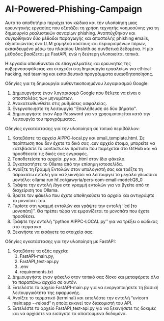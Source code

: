 # AI-Powered-Phishing-Campaign

Αυτό το αποθετήριο περιέχει τον κώδικα και την υλοποίηση μιας ερευνητικής εργασίας που εξετάζει τη χρήση τεχνητής νοημοσύνης για τη δημιουργία ρεαλιστικών σεναρίων phishing. Αναπτύχθηκαν και συγκρίθηκαν δύο μέθοδοι παραγωγής και αποστολής phishing emails, αξιοποιώντας ένα LLM χαμηλού κόστους και περιορισμένων πόρων, εκπαιδευμένο μέσω του πλαισίου Unsloth σε συνθετικά δεδομένα. Η μία μέθοδος βασίζεται με FastAPI, ενώ η δεύτερη υλοποιείται τοπικά.

Η εργασία απευθύνεται σε επαγγελματίες και ερευνητές της κυβερνοασφάλειας και στοχεύει στη δημιουργία εργαλείων για ethical hacking, red teaming και εκπαιδευτικά προγράμματα ευαισθητοποίησης.

Οδηγίες για τη δημιουργία αυθεντικοποιημένου λογαριασμού Google:
1. 	Δημιουργήστε έναν λογαριασμό Google που θέλετε να είναι ο αποστολέας των μηνυμάτων.
2. 	Ανακατευθυνθείτε στις ρυθμίσεις ασφαλείας.
3. 	Ενεργοποιήστε τη λειτουργία ‘‘Επαλήθευση σε δύο βήματα’’.
4. 	Δημιουργήστε έναν App Password για να χρησιμοποιείται κατά την λειτουργία του προγράμματος.
 
Οδηγίες εγκατάστασης για την υλοποίηση σε τοπικό περιβάλλον:
1. 	Κατεβάστε τα αρχεία AIPPC-local.py και email_template.html. Σε περίπτωση που δεν έχετε το δικό σας .csv αρχείο έτοιμο, μπορείτε να κατεβάσετε το contacts.csv πρότυπο που παρέχεται στο GitHub και να προσθέσετε τις δικές σας εγγραφές.
2. 	Τοποθετείστε τα αρχεία .py και .html στον ίδιο φάκελο.
3. 	Εγκαταστήστε το Ollama από την επίσημη ιστοσελίδα.
4. 	Ανοίξτε τη Γραμμή Εντολών στον υπολογιστή σας και τρέξτε τη παρακάτω εντολή για να ξεκινήσει να λειτουργεί το μεγάλο γλωσσικό μοντέλο:
   ollama run hf.co/gawyria/pers-com-email-model:Q8_0
5. 	Γράψτε την εντολή /bye στη γραμμή εντολών για να βγείτε από τη διαχείριση του Ollama.
6. 	Βρείτε τον φάκελο που έχετε αποθηκεύσει τα αρχεία και αντιγράψτε το μονοπάτι του.
7. 	Γυρίστε στη γραμμή εντολών και γράψτε την εντολή ‘‘cd [το μονοπάτι]’’. Θα πρέπει τώρα να εμφανίζεται το μονοπάτι που έχετε προσθέσει.
8. 	Γράψτε την εντολή ‘‘python AIPPC-LOCAL.py’’ για να τρέξει ο κώδικας στο τερματικό.
9. 	Ξεκινήστε να εισάγετε τα στοιχεία σας.

Οδηγίες εγκατάστασης για την υλοποίηση με FastAPI: 
1. Κατεβάστε τα εξής αρχεία: 
   1) FastAPI-main.py, 
   2) FastAPI_test-api.py 
   3) .env 
   4) requirements.txt 
2. Δημιουργήστε έναν φάκελο στον τοπικό σας δίσκο και μεταφέρετε όλα τα παραπάνω αρχεία σε αυτόν. 
3. Εκτελέστε το αρχείο FastAPI-main.py για να ενεργοποιήσετε τη βασική λειτουργικότητα της εφαρμογής. 
4. Ανοίξτε το τερματικό (terminal) και εκτελέστε την εντολή “uvicorn main:app --reload” η οποία εκκινεί τον διακομιστή του API. 
5. Εκτελέστε το αρχείο FastAPI_test-api.py για να ξεκινήσετε τις δοκιμές και να αρχίσετε να εισάγετε τα απαιτούμενα δεδομένα. 
